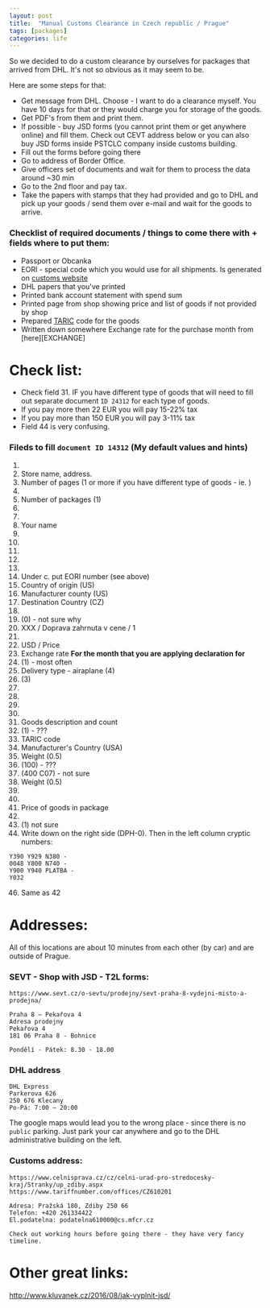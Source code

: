 ```yaml
---
layout: post
title:  "Manual Customs Clearance in Czech republic / Prague"
tags: [packages]
categories: life
---
```


So we decided to do a custom clearance by ourselves for packages that arrived from DHL.
It's not so obvious as it may seem to be.

Here are some steps for that:

* Get message from DHL. Choose - I want to do a clearance myself. You have 10 days for that or they would charge you for storage of the goods.
* Get PDF's from them and print them.
* If possible - buy JSD forms (you cannot print them or get anywhere online) and fill them. Check out CEVT address below or you can also buy JSD forms inside PSTCLC company inside customs building.
* Fill out the forms before going there
* Go to address of Border Office.
* Give officers set of documents and wait for them to process the data around ~30 min
* Go to the 2nd floor and pay tax.
* Take the papers with stamps that they had provided and go to DHL and pick up your goods / send them over e-mail and wait for the goods to arrive.

### Checklist of required documents / things to come there with + fields where to put them:
* Passport or Obcanka
* EORI - special code which you would use for all shipments. Is generated on [customs website][EORI]
* DHL papers that you've printed
* Printed bank account statement with spend sum
* Printed page from shop showing price and list of goods if not provided by shop
* Prepared [TARIC][TARIC] code for the goods
* Written down somewhere Exchange rate for the purchase month from [here][EXCHANGE]

# Check list:
* Check field 31. IF you have different type of goods that will need to fill out separate document `ID 24312` for each type of goods.
* If you pay more then 22 EUR you will pay 15-22% tax
* If you pay more than 150 EUR you will pay 3-11% tax 
* Field 44 is very confusing.

### Fileds to fill `document ID 14312` (My default values and hints)
1. 
2. Store name, address.
3. Number of pages (1 or more if you have different type of goods - ie. )
4. 
5. Number of packages (1)
6. 
7. 
8. Your name
9. 
10. 
11. 
12. 
13. 
14. Under c. put EORI number (see above)
15. Country of origin (US)
16. Manufacturer county (US)
17. Destination Country (CZ)
18.
19. (0) - not sure why
20. XXX / Doprava zahrnuta v cene / 1
21. 
22. USD / Price
23. Exchange rate **For the month that you are applying declaration for**
24. (1) - most often
25. Delivery type - airaplane (4)
26. (3)
27. 
28. 
29. 
30. 
31. Goods description and count
32. (1) - ???
33. TARIC code
34. Manufacturer's Country (USA)
35. Weight (0.5)
36. (100) - ???
37. (400 C07) - not sure
38. Weight (0.5)
39. 
40. 
41. Price of goods in package
42. 
43. (1) not sure
44. Write down on the right side (DPH-0). Then in the left column cryptic numbers:
```
Y390 Y929 N380 -
0048 Y800 N740 -
Y900 Y940 PLATBA -
Y032    
```
46.  Same as 42

# Addresses:
All of this locations are about 10 minutes from each other (by car) and are outside of Prague.

### SEVT -  Shop with JSD - T2L forms:
```
https://www.sevt.cz/o-sevtu/prodejny/sevt-praha-8-vydejni-misto-a-prodejna/

Praha 8 – Pekařova 4
Adresa prodejny
Pekařova 4
181 06 Praha 8 - Bohnice

Pondělí - Pátek: 8.30 - 18.00
```

### DHL address

```
DHL Express
Parkerova 626
250 676 Klecany
Po-Pá: 7:00 – 20:00
```

The google maps would lead you to the wrong place - since there is no `public` parking. Just park your car anywhere and go to the DHL administrative building on the left.  


### Customs address:
```
https://www.celnisprava.cz/cz/celni-urad-pro-stredocesky-kraj/Stranky/up_zdiby.aspx
https://www.tariffnumber.com/offices/CZ610201

Adresa: Pražská 180, Zdiby 250 66
Telefon: +420 261334422
El.podatelna: podatelna610000@cs.mfcr.cz

Check out working hours before going there - they have very fancy timeline.
```


# Other great links:
http://www.kluvanek.cz/2016/08/jak-vyplnit-jsd/


[EORI]: https://www.celnisprava.cz/cz/aplikace/Stranky/eoriadhoc.aspx
[TARIC]: http://ec.europa.eu/taxation_customs/dds2/taric/taric_consultation.jsp
[RATE]: https://www.celnisprava.cz/cz/aplikace/Stranky/kurzy.aspx